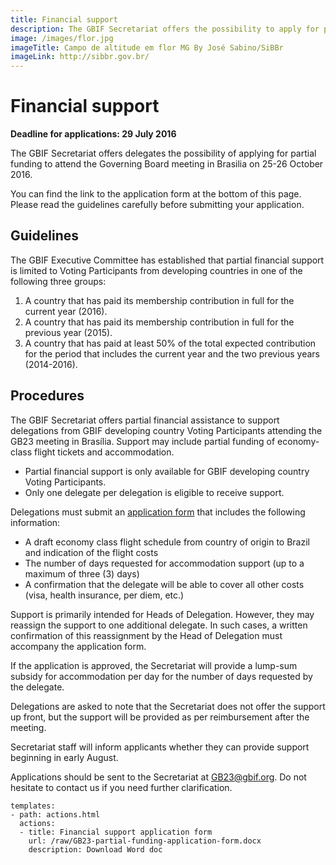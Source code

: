 ```yaml
---
title: Financial support
description: The GBIF Secretariat offers the possibility to apply for partial funding to attend the Governing Board meeting.
image: /images/flor.jpg
imageTitle: Campo de altitude em flor MG By José Sabino/SiBBr
imageLink: http://sibbr.gov.br/
---
```


# Financial support

__Deadline for applications: 29 July 2016__

The GBIF Secretariat offers delegates the possibility of applying for partial funding to attend the Governing Board meeting in Brasilia on 25-26 October 2016.

You can find the link to the application form at the bottom of this page. Please read the guidelines carefully before submitting your application. 

## Guidelines

The GBIF Executive Committee has established that partial financial support is limited to Voting Participants from developing countries in one of the following three groups: 

1. A country that has paid its membership contribution in full for the current year (2016).
2. A country that has paid its membership contribution in full for the previous year (2015).
3. A country that has paid at least 50% of the total expected contribution for the period that includes the current year and the two previous years (2014-2016).

## Procedures

The GBIF Secretariat offers partial financial assistance to support delegations from GBIF developing country Voting Participants attending the GB23 meeting in Brasília. Support may include partial funding of economy-class flight tickets and accommodation. 

+ Partial financial support is only available for GBIF developing country Voting Participants.
+ Only one delegate per delegation is eligible to receive support.

Delegations must submit an [application form](/raw/GB23-partial-funding-application-form.docx) that includes the following information:

+ A draft economy class flight schedule from country of origin to Brazil and indication of the flight costs
+ The number of days requested for accommodation support (up to a maximum of three (3) days)
+ A confirmation that the delegate will be able to cover all other costs (visa, health insurance, per diem, etc.) 

Support is primarily intended for Heads of Delegation. However, they may reassign the support to one additional delegate. In such cases, a written confirmation of this reassignment by the Head of Delegation must accompany the application form.

If the application is approved, the Secretariat will provide a lump-sum subsidy for accommodation per day for the number of days requested by the delegate. 

Delegations are asked to note that the Secretariat does not offer the support up front, but the support will be provided as per reimbursement after the meeting.

Secretariat staff will inform applicants whether they can provide support beginning in early August. 

Applications should be sent to the Secretariat at [GB23@gbif.org](mailto:GB23@gbif.org). Do not hesitate to contact us if you need further clarification. 

```styledYaml
templates:
- path: actions.html
  actions:
  - title: Financial support application form
    url: /raw/GB23-partial-funding-application-form.docx
    description: Download Word doc
```


